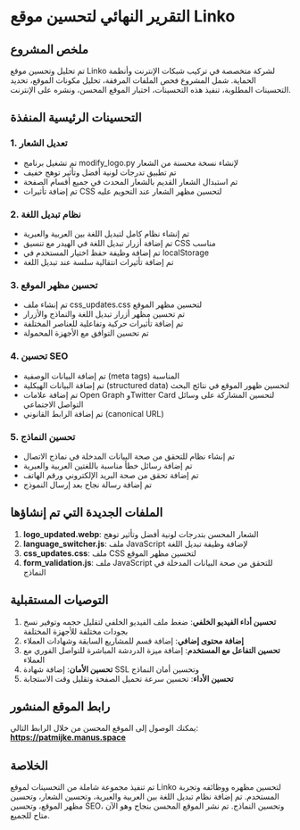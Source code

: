# التقرير النهائي لتحسين موقع Linko

## ملخص المشروع

تم تحليل وتحسين موقع Linko لشركة متخصصة في تركيب شبكات الإنترنت وأنظمة الحماية. شمل المشروع فحص الملفات المرفقة، تحليل مكونات الموقع، تحديد التحسينات المطلوبة، تنفيذ هذه التحسينات، اختبار الموقع المحسن، ونشره على الإنترنت.

## التحسينات الرئيسية المنفذة

### 1. تعديل الشعار
- تم تشغيل برنامج modify_logo.py لإنشاء نسخة محسنة من الشعار
- تم تطبيق تدرجات لونية أفضل وتأثير توهج خفيف
- تم استبدال الشعار القديم بالشعار المحدث في جميع أقسام الصفحة
- تم إضافة تأثيرات CSS لتحسين مظهر الشعار عند التحويم عليه

### 2. نظام تبديل اللغة
- تم إنشاء نظام كامل لتبديل اللغة بين العربية والعبرية
- تم إضافة أزرار تبديل اللغة في الهيدر مع تنسيق CSS مناسب
- تم إضافة وظيفة حفظ اختيار المستخدم في localStorage
- تم إضافة تأثيرات انتقالية سلسة عند تبديل اللغة

### 3. تحسين مظهر الموقع
- تم إنشاء ملف css_updates.css لتحسين مظهر الموقع
- تم تحسين مظهر أزرار تبديل اللغة والنماذج والأزرار
- تم إضافة تأثيرات حركية وتفاعلية للعناصر المختلفة
- تم تحسين التوافق مع الأجهزة المحمولة

### 4. تحسين SEO
- تم إضافة البيانات الوصفية (meta tags) المناسبة
- تم إضافة البيانات الهيكلية (structured data) لتحسين ظهور الموقع في نتائج البحث
- تم إضافة علامات Open Graph وTwitter Card لتحسين المشاركة على وسائل التواصل الاجتماعي
- تم إضافة الرابط القانوني (canonical URL)

### 5. تحسين النماذج
- تم إنشاء نظام للتحقق من صحة البيانات المدخلة في نماذج الاتصال
- تم إضافة رسائل خطأ مناسبة باللغتين العربية والعبرية
- تم إضافة تحقق من صحة البريد الإلكتروني ورقم الهاتف
- تم إضافة رسالة نجاح بعد إرسال النموذج

## الملفات الجديدة التي تم إنشاؤها

1. **logo_updated.webp**: الشعار المحسن بتدرجات لونية أفضل وتأثير توهج
2. **language_switcher.js**: ملف JavaScript لإضافة وظيفة تبديل اللغة
3. **css_updates.css**: ملف CSS لتحسين مظهر الموقع
4. **form_validation.js**: ملف JavaScript للتحقق من صحة البيانات المدخلة في النماذج

## التوصيات المستقبلية

1. **تحسين أداء الفيديو الخلفي**: ضغط ملف الفيديو الخلفي لتقليل حجمه وتوفير نسخ بجودات مختلفة للأجهزة المختلفة
2. **إضافة محتوى إضافي**: إضافة قسم للمشاريع السابقة وشهادات العملاء
3. **تحسين التفاعل مع المستخدم**: إضافة ميزة الدردشة المباشرة للتواصل الفوري مع العملاء
4. **تحسين الأمان**: إضافة شهادة SSL وتحسين أمان النماذج
5. **تحسين الأداء**: تحسين سرعة تحميل الصفحة وتقليل وقت الاستجابة

## رابط الموقع المنشور

يمكنك الوصول إلى الموقع المحسن من خلال الرابط التالي:
**https://patmijke.manus.space**

## الخلاصة

تم تنفيذ مجموعة شاملة من التحسينات لموقع Linko لتحسين مظهره ووظائفه وتجربة المستخدم. تم إضافة نظام تبديل اللغة بين العربية والعبرية، وتحسين الشعار، وتحسين مظهر الموقع، وتحسين SEO، وتحسين النماذج. تم نشر الموقع المحسن بنجاح وهو الآن متاح للجميع.
